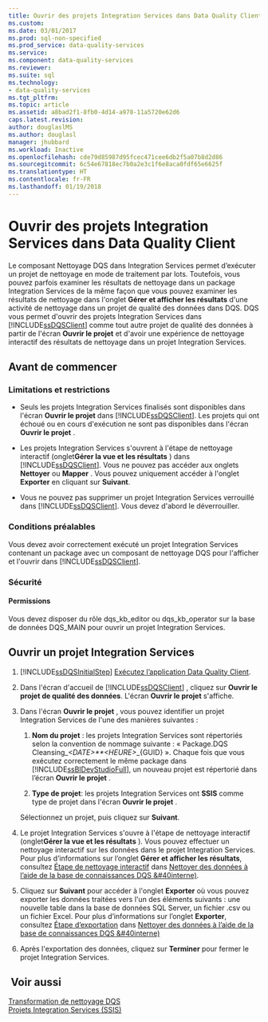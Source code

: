 ```yaml
---
title: Ouvrir des projets Integration Services dans Data Quality Client | Microsoft Docs
ms.custom: 
ms.date: 03/01/2017
ms.prod: sql-non-specified
ms.prod_service: data-quality-services
ms.service: 
ms.component: data-quality-services
ms.reviewer: 
ms.suite: sql
ms.technology:
- data-quality-services
ms.tgt_pltfrm: 
ms.topic: article
ms.assetid: a8bad2f1-8fb0-4d14-a978-11a5720e62d6
caps.latest.revision: 
author: douglaslMS
ms.author: douglasl
manager: jhubbard
ms.workload: Inactive
ms.openlocfilehash: cde79d85987d95fcec471cee6db2f5a07b8d2d86
ms.sourcegitcommit: 6c54e67818ec7b0a2e3c1f6e8aca0fdf65e6625f
ms.translationtype: HT
ms.contentlocale: fr-FR
ms.lasthandoff: 01/19/2018
---
```

# <a name="open-integration-services-projects-in-data-quality-client"></a>Ouvrir des projets Integration Services dans Data Quality Client
  Le composant Nettoyage DQS dans Integration Services permet d’exécuter un projet de nettoyage en mode de traitement par lots. Toutefois, vous pouvez parfois examiner les résultats de nettoyage dans un package Integration Services de la même façon que vous pouvez examiner les résultats de nettoyage dans l'onglet **Gérer et afficher les résultats** d'une activité de nettoyage dans un projet de qualité des données dans DQS. DQS vous permet d'ouvrir des projets Integration Services dans [!INCLUDE[ssDQSClient](../includes/ssdqsclient-md.md)] comme tout autre projet de qualité des données à partir de l'écran **Ouvrir le projet** et d'avoir une expérience de nettoyage interactif des résultats de nettoyage dans un projet Integration Services.  
  
##  <a name="BeforeYouBegin"></a> Avant de commencer  
  
###  <a name="LimitationsRestrictions"></a> Limitations et restrictions  
  
-   Seuls les projets Integration Services finalisés sont disponibles dans l'écran **Ouvrir le projet** dans [!INCLUDE[ssDQSClient](../includes/ssdqsclient-md.md)]. Les projets qui ont échoué ou en cours d'exécution ne sont pas disponibles dans l'écran **Ouvrir le projet** .  
  
-   Les projets Integration Services s'ouvrent à l'étape de nettoyage interactif (onglet**Gérer la vue et les résultats** ) dans [!INCLUDE[ssDQSClient](../includes/ssdqsclient-md.md)]. Vous ne pouvez pas accéder aux onglets **Nettoyer** ou **Mapper** . Vous pouvez uniquement accéder à l'onglet **Exporter** en cliquant sur **Suivant**.  
  
-   Vous ne pouvez pas supprimer un projet Integration Services verrouillé dans [!INCLUDE[ssDQSClient](../includes/ssdqsclient-md.md)]. Vous devez d'abord le déverrouiller.  
  
###  <a name="Prerequisites"></a> Conditions préalables  
 Vous devez avoir correctement exécuté un projet Integration Services contenant un package avec un composant de nettoyage DQS pour l'afficher et l'ouvrir dans [!INCLUDE[ssDQSClient](../includes/ssdqsclient-md.md)].  
  
###  <a name="Security"></a> Sécurité  
  
####  <a name="Permissions"></a> Permissions  
 Vous devez disposer du rôle dqs_kb_editor ou dqs_kb_operator sur la base de données DQS_MAIN pour ouvrir un projet Integration Services.  
  
  
##  <a name="Open"></a> Ouvrir un projet Integration Services  
  
1.  [!INCLUDE[ssDQSInitialStep](../includes/ssdqsinitialstep-md.md)] [Exécutez l’application Data Quality Client](../data-quality-services/run-the-data-quality-client-application.md).  
  
2.  Dans l'écran d'accueil de [!INCLUDE[ssDQSClient](../includes/ssdqsclient-md.md)] , cliquez sur **Ouvrir le projet de qualité des données**. L'écran **Ouvrir le projet** s'affiche.  
  
3.  Dans l'écran **Ouvrir le projet** , vous pouvez identifier un projet Integration Services de l'une des manières suivantes :  
  
    1.  **Nom du projet** : les projets Integration Services sont répertoriés selon la convention de nommage suivante : « Package.DQS Cleansing_*\<DATE>**\<HEURE>*_{GUID} ». Chaque fois que vous exécutez correctement le même package dans [!INCLUDE[ssBIDevStudioFull](../includes/ssbidevstudiofull-md.md)], un nouveau projet est répertorié dans l’écran **Ouvrir le projet** .  
  
    2.  **Type de projet**: les projets Integration Services ont **SSIS** comme type de projet dans l'écran **Ouvrir le projet** .  
  
     Sélectionnez un projet, puis cliquez sur **Suivant**.  
  
4.  Le projet Integration Services s'ouvre à l'étape de nettoyage interactif (onglet**Gérer la vue et les résultats** ). Vous pouvez effectuer un nettoyage interactif sur les données dans le projet Integration Services. Pour plus d’informations sur l’onglet **Gérer et afficher les résultats**, consultez [Étape de nettoyage interactif](../data-quality-services/cleanse-data-using-dqs-internal-knowledge.md#Interactive) dans [Nettoyer des données à l’aide de la base de connaissances DQS &#40interne&#41;](../data-quality-services/cleanse-data-using-dqs-internal-knowledge.md).  
  
5.  Cliquez sur **Suivant** pour accéder à l'onglet **Exporter** où vous pouvez exporter les données traitées vers l'un des éléments suivants : une nouvelle table dans la base de données SQL Server, un fichier .csv ou un fichier Excel. Pour plus d’informations sur l’onglet **Exporter**, consultez [Étape d’exportation](../data-quality-services/cleanse-data-using-dqs-internal-knowledge.md#Export) dans [Nettoyer des données à l’aide de la base de connaissances DQS &#40interne&#41;](../data-quality-services/cleanse-data-using-dqs-internal-knowledge.md)  
  
6.  Après l'exportation des données, cliquez sur **Terminer** pour fermer le projet Integration Services.  

  
## <a name="see-also"></a> Voir aussi  
 [Transformation de nettoyage DQS](../integration-services/data-flow/transformations/dqs-cleansing-transformation.md)   
 [Projets Integration Services (SSIS)](../integration-services/integration-services-ssis-projects-and-solutions.md)  
  
  
